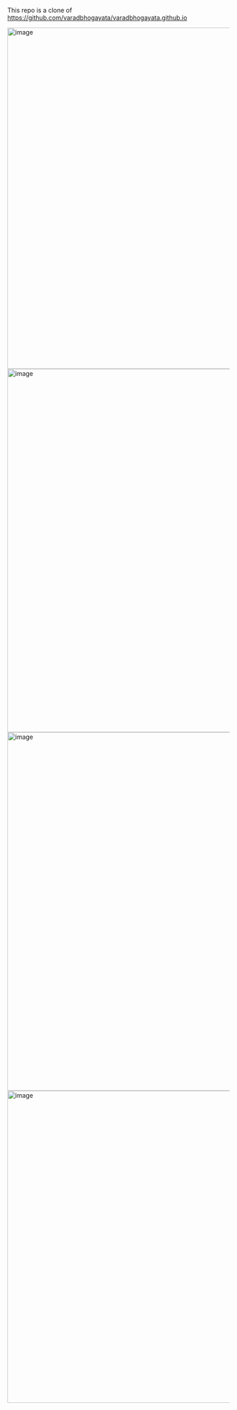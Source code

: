 This repo is a clone of
https://github.com/varadbhogayata/varadbhogayata.github.io 


<img width="1376" height="773" alt="image" src="https://github.com/user-attachments/assets/6f27b412-acbf-49df-a5fd-d32cd4baad0b" />


<img width="1506" height="823" alt="image" src="https://github.com/user-attachments/assets/cf6e1a4e-b831-4b3c-8d57-24161bf9a392" />


<img width="1481" height="812" alt="image" src="https://github.com/user-attachments/assets/71429d5d-76e3-4e24-ba1b-f058ffbc9b4b" />

<img width="1259" height="707" alt="image" src="https://github.com/user-attachments/assets/f9e025f8-2b90-4d7b-a663-e23ad0d64a9a" />
